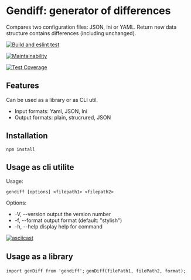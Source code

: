 # Gendiff: generator of differences

Compares two configuration files: JSON, ini or YAML. Return new data structure
contains differences (including unchanged).

[![Build and eslint test](https://github.com/nichegosebe/frontend-project-lvl2/workflows/Build%20and%20eslint%20test/badge.svg)](https://github.com/nichegosebe/frontend-project-lvl2/actions)

[![Maintainability](https://api.codeclimate.com/v1/badges/6d8685d6f03ce866868d/maintainability)](https://codeclimate.com/github/nichegosebe/frontend-project-lvl2/maintainability)

[![Test Coverage](https://api.codeclimate.com/v1/badges/6d8685d6f03ce866868d/test_coverage)](https://codeclimate.com/github/nichegosebe/frontend-project-lvl2/test_coverage)

## Features

Can be used as a library or as CLI util.

- Input formats: Yaml, JSON, Ini
- Output formats: plain, strucrured, JSON

## Installation

`npm install`

## Usage as cli utilite

Usage: 

`gendiff [options] <filepath1> <filepath2>`

Options:
 - -V, --version output the version number  
 - -f, --format <formatter> output format (default: "stylish") 
 - -h, --help display help for command

[![asciicast](https://asciinema.org/a/sZJHv6byIOBCHVLvIntx2oE2h.svg)](https://asciinema.org/a/sZJHv6byIOBCHVLvIntx2oE2h)

## Usage as a library

`import genDiff from 'gendiff';`
`genDiff(filePath1, filePath2, format);`

